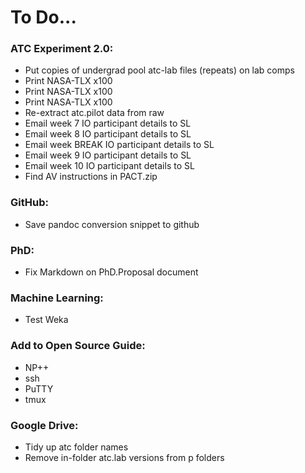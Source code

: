 # To Do...
### ATC Experiment 2.0:
- Put copies of undergrad pool atc-lab files (repeats) on lab comps
- Print NASA-TLX x100
- Print NASA-TLX x100
- Print NASA-TLX x100
- Re-extract atc.pilot data from raw
- Email week 7 IO participant details to SL
- Email week 8 IO participant details to SL
- Email week BREAK IO participant details to SL
- Email week 9 IO participant details to SL
- Email week 10 IO participant details to SL
- Find AV instructions in PACT.zip

### GitHub:
- Save pandoc conversion snippet to github

### PhD:
- Fix Markdown on PhD.Proposal document

### Machine Learning:
- Test Weka

### Add to Open Source Guide:
- NP++
- ssh
- PuTTY
- tmux

### Google Drive:
- Tidy up atc folder names
- Remove in-folder atc.lab versions from p folders
